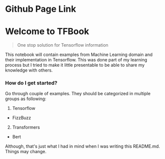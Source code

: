 # Github Page Link



# Welcome to TFBook


> One stop solution for Tensorflow information

This notebook will contain examples from Machine Learning domain and their implementation in Tensorflow. This was done part of my learning process but I tried to make it little presentable to be able to share my knowledge with others.

### How do I get started?

Go through couple of examples. They should be categorized in multiple groups as following:

1. Tensorflow
  - FizzBuzz
2. Transformers
  - Bert


Although, that's just what I had in mind when I was writing this README.md. Things may change.
